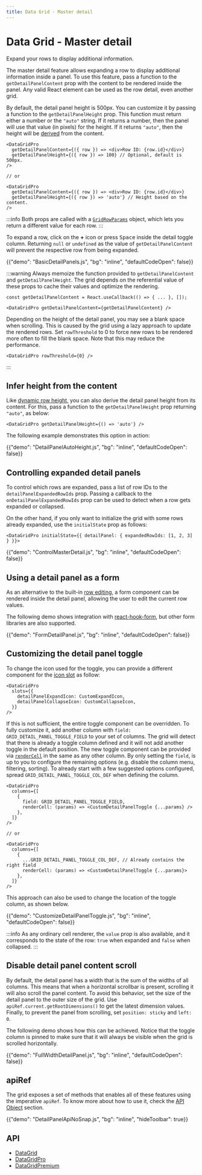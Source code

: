 ```yaml
---
title: Data Grid - Master detail
---
```


# Data Grid - Master detail [<span class="plan-pro"></span>](/x/introduction/licensing/#pro-plan)

<p class="description">Expand your rows to display additional information.</p>

The master detail feature allows expanding a row to display additional information inside a panel.
To use this feature, pass a function to the `getDetailPanelContent` prop with the content to be rendered inside the panel.
Any valid React element can be used as the row detail, even another grid.

By default, the detail panel height is 500px.
You can customize it by passing a function to the `getDetailPanelHeight` prop.
This function must return either a number or the `"auto"` string.
If it returns a number, then the panel will use that value (in pixels) for the height.
If it returns `"auto"`, then the height will be [derived](#infer-height-from-the-content) from the content.

```tsx
<DataGridPro
  getDetailPanelContent={({ row }) => <div>Row ID: {row.id}</div>}
  getDetailPanelHeight={({ row }) => 100} // Optional, default is 500px.
/>

// or

<DataGridPro
  getDetailPanelContent={({ row }) => <div>Row ID: {row.id}</div>}
  getDetailPanelHeight={({ row }) => 'auto'} // Height based on the content.
/>
```

:::info
Both props are called with a [`GridRowParams`](/x/api/data-grid/grid-row-params/) object, which lets you return a different value for each row.
:::

To expand a row, click on the **+** icon or press <kbd class="key">Space</kbd> inside the detail toggle column.
Returning `null` or `undefined` as the value of `getDetailPanelContent` will prevent the respective row from being expanded.

{{"demo": "BasicDetailPanels.js", "bg": "inline", "defaultCodeOpen": false}}

:::warning
Always memoize the function provided to `getDetailPanelContent` and `getDetailPanelHeight`.
The grid depends on the referential value of these props to cache their values and optimize the rendering.

```tsx
const getDetailPanelContent = React.useCallback(() => { ... }, []);

<DataGridPro getDetailPanelContent={getDetailPanelContent} />
```

Depending on the height of the detail panel, you may see a blank space when scrolling.
This is caused by the grid using a lazy approach to update the rendered rows.
Set `rowThreshold` to 0 to force new rows to be rendered more often to fill the blank space.
Note that this may reduce the performance.

```tsx
<DataGridPro rowThreshold={0} />
```

:::

## Infer height from the content

Like [dynamic row height](/x/react-data-grid/row-height/#dynamic-row-height), you can also derive the detail panel height from its content.
For this, pass a function to the `getDetailPanelHeight` prop returning `"auto"`, as below:

```tsx
<DataGridPro getDetailPanelHeight={() => 'auto'} />
```

The following example demonstrates this option in action:

{{"demo": "DetailPanelAutoHeight.js", "bg": "inline", "defaultCodeOpen": false}}

## Controlling expanded detail panels

To control which rows are expanded, pass a list of row IDs to the `detailPanelExpandedRowIds` prop.
Passing a callback to the `onDetailPanelExpandedRowIds` prop can be used to detect when a row gets expanded or collapsed.

On the other hand, if you only want to initialize the grid with some rows already expanded, use the `initialState` prop as follows:

```tsx
<DataGridPro initialState={{ detailPanel: { expandedRowIds: [1, 2, 3] } }}>
```

{{"demo": "ControlMasterDetail.js", "bg": "inline", "defaultCodeOpen": false}}

## Using a detail panel as a form

As an alternative to the built-in [row editing](/x/react-data-grid/editing/#row-editing), a form component can be rendered inside the detail panel, allowing the user to edit the current row values.

The following demo shows integration with [react-hook-form](https://react-hook-form.com/), but other form libraries are also supported.

{{"demo": "FormDetailPanel.js", "bg": "inline", "defaultCodeOpen": false}}

## Customizing the detail panel toggle

To change the icon used for the toggle, you can provide a different component for the [icon slot](/x/react-data-grid/components/#icons) as follow:

```tsx
<DataGridPro
  slots={{
    detailPanelExpandIcon: CustomExpandIcon,
    detailPanelCollapseIcon: CustomCollapseIcon,
  }}
/>
```

If this is not sufficient, the entire toggle component can be overridden.
To fully customize it, add another column with `field: GRID_DETAIL_PANEL_TOGGLE_FIELD` to your set of columns.
The grid will detect that there is already a toggle column defined and it will not add another toggle in the default position.
The new toggle component can be provided via [`renderCell`](/x/react-data-grid/column-definition/#rendering-cells) in the same as any other column.
By only setting the `field`, is up to you to configure the remaining options (e.g. disable the column menu, filtering, sorting).
To already start with a few suggested options configured, spread `GRID_DETAIL_PANEL_TOGGLE_COL_DEF` when defining the column.

```tsx
<DataGridPro
  columns={[
    {
      field: GRID_DETAIL_PANEL_TOGGLE_FIELD,
      renderCell: (params) => <CustomDetailPanelToggle {...params} />
    },
  ]}
/>

// or

<DataGridPro
  columns={[
    {
      ...GRID_DETAIL_PANEL_TOGGLE_COL_DEF, // Already contains the right field
      renderCell: (params) => <CustomDetailPanelToggle {...params}>
    },
  ]}
/>
```

This approach can also be used to change the location of the toggle column, as shown below.

{{"demo": "CustomizeDetailPanelToggle.js", "bg": "inline", "defaultCodeOpen": false}}

:::info
As any ordinary cell renderer, the `value` prop is also available, and it corresponds to the state of the row: `true` when expanded and `false` when collapsed.
:::

## Disable detail panel content scroll

By default, the detail panel has a width that is the sum of the widths of all columns.
This means that when a horizontal scrollbar is present, scrolling it will also scroll the panel content.
To avoid this behavior, set the size of the detail panel to the outer size of the grid.
Use `apiRef.current.getRootDimensions()` to get the latest dimension values.
Finally, to prevent the panel from scrolling, set `position: sticky` and `left: 0`.

The following demo shows how this can be achieved.
Notice that the toggle column is pinned to make sure that it will always be visible when the grid is scrolled horizontally.

{{"demo": "FullWidthDetailPanel.js", "bg": "inline", "defaultCodeOpen": false}}

## apiRef

The grid exposes a set of methods that enables all of these features using the imperative `apiRef`. To know more about how to use it, check the [API Object](/x/react-data-grid/api-object/) section.

{{"demo": "DetailPanelApiNoSnap.js", "bg": "inline", "hideToolbar": true}}

## API

- [DataGrid](/x/api/data-grid/data-grid/)
- [DataGridPro](/x/api/data-grid/data-grid-pro/)
- [DataGridPremium](/x/api/data-grid/data-grid-premium/)
